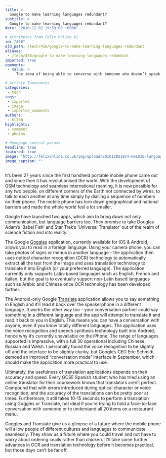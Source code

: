 ```yaml
---
title: >
  Google to make learning languages redundant?
subtitle: >
  Google to make learning languages redundant?
date: "2010-12-02 19:59:06 +0000"

# Attributes from Felix Online V1
id: "456"
old_path: /tech/456/google-to-make-learning-languages-redundant
aliases:
 - /tech/456/google-to-make-learning-languages-redundant
imported: true
comments:
 - value: >
     The idea of being able to converse with someone who doesn’t speak your language, and translated almost instantly is one of those inventions if anyone can pull it off, Google can, but even Google can not make learning languages redundant. Napoleon said: every tongue by man

# Article Taxonomies
categories:
 - tech
tags:
 - imported
 - image
 - imported_comments
authors:
 - kl208
highlights:
 - comment
 - photos

# Homepage control params
headline: true
featured: true
image: "http://felixonline.co.uk/img/upload/201012021954-nm1010-language.jpg"
image_caption: ""
---
```


It’s been 27 years since the first handheld portable mobile phone came out and since then it has revolutionised the world. With the development of GSM technology and seamless international roaming, it is now possible for any two people, on different corners of the Earth not connected by wires, to talk to each another at any time simply by dialling a sequence of numbers on their phone. The mobile phone has torn down geographical and national barriers and made the whole world feel a lot smaller.

Google have launched two apps, which aim to bring down not only communication, but language barriers too. They promise to take Douglas Adam’s ‘Babel Fish’ and Star Trek’s ‘Universal Translator’ out of the realm of science fiction and into reality.

The Google [Goggles](http://www.google.com/mobile/goggles/#text) application, currently available for iOS & Android, allows you to read in a foreign language. Using your camera phone, you can take photos of signs or menus in another language – the application then uses optical character recognition (OCR) technology to automatically extract all the text from the image and uses translation technology to translate it into English (or your preferred language). The application currently only supports Latin-based languages such as English, French and Italian, but the goal is to eventually support non-Latin based languages such as Arabic and Chinese once OCR technology has been developed further.

The Android-only Google [Translate](http://www.androidzoom.com/android_applications/tools/google-translate_cozz.html) application allows you to say something in English and it’ll read it back over the speakerphone in a different language. It works the other way too – your conversation partner could say something in a different language and the app will attempt to translate it and read it back to you in English. This means you can have a conversation with anyone, even if you know totally different languages. The application uses the voice recognition and speech synthesis technology built into Android, hence why it’s currently unavailable on the iPhone. The range of languages supported is impressive, with a full 30 operational including Chinese, Russian and Welsh. I personally found the voice recognition to be slightly off and the interface to be slightly clunky, but Google’s CEO Eric Schmidt demoed an improved “conversation mode” interface in September, which should make the application more practical to use.

Ultimately, the usefulness of translation applications depends on their accuracy and speed. Every GCSE Spanish student who has tried using an online translator for their coursework knows that translators aren’t perfect. Compound that with errors introduced during optical character or voice recognition, and the accuracy of the translations can be pretty poor at times. Furthermore, it still takes 10-15 seconds to perform a translation using Goggles or Translate, not ideal if you’re trying to hold a face-to-face conversation with someone or to understand all 20 items on a restaurant menu.

Goggles and Translate give us a glimpse of a future where the mobile phone will allow people of different cultures and languages to communicate seamlessly. They show us a future where you could travel and not have to worry about ordering snails rather than chicken. It’ll take some further advances in OCR and translation technology before it becomes practical, but those days can’t be far off.
